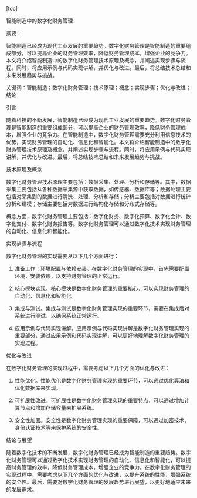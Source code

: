 
[toc]                    
                
                
智能制造中的数字化财务管理

摘要：

智能制造已经成为现代工业发展的重要趋势。数字化财务管理是智能制造的重要组成部分，可以提高企业的财务管理效率，降低财务管理成本，增强企业的竞争力。本文将介绍智能制造中的数字化财务管理技术原理及概念，并阐述实现步骤与流程。同时，将应用示例与代码实现讲解，并优化与改进。最后，将总结技术总结和未来发展趋势与挑战。

关键词：智能制造；数字化财务管理；技术原理；概念；实现步骤；优化与改进；结论

引言

随着科技的不断发展，智能制造已经成为现代工业发展的重要趋势。数字化财务管理是智能制造的重要组成部分，可以提高企业的财务管理效率，降低财务管理成本，增强企业的竞争力。在智能制造中，数字化财务管理需要充分利用信息技术的优势，实现财务管理的自动化、信息化和智能化。本文将介绍智能制造中的数字化财务管理技术原理及概念，并阐述实现步骤与流程。同时，将应用示例与代码实现讲解，并优化与改进。最后，将总结技术总结和未来发展趋势与挑战。

技术原理及概念

数字化财务管理技术原理主要包括：数据采集、处理、分析和存储等。其中，数据采集主要包括从各种数据采集源中获取数据，如传感器、数据库等；数据处理主要包括对采集到的数据进行清洗、处理、分析和存储；分析主要包括对数据进行统计分析和建模；存储主要包括对数据进行结构化存储和分布式存储等。

概念方面，数字化财务管理主要包括：数字化财务、数字化预算、数字化会计、数字化支付、数字化财务报告等。数字化财务管理可以通过数字化技术实现财务管理的自动化、信息化和智能化。

实现步骤与流程

数字化财务管理的实现需要从以下几个方面进行：

1. 准备工作：环境配置与依赖安装。在数字化财务管理的实现中，首先需要配置环境，安装依赖，以支持财务管理的正常运行。

2. 核心模块实现。核心模块是数字化财务管理的重要核心，可以实现财务管理的自动化、信息化和智能化。

3. 集成与测试。集成与测试是数字化财务管理实现的重要环节，需要在集成后对系统进行测试，以确保系统正常运行。

4. 应用示例与代码实现讲解。应用示例与代码实现讲解是数字化财务管理实现的重要部分，通过应用示例和代码实现讲解，可以更好地理解数字化财务管理的实现过程。

优化与改进

在数字化财务管理的实现过程中，需要考虑以下几个方面的优化与改进：

1. 性能优化。性能优化是数字化财务管理实现的重要环节，可以通过优化算法和优化数据库来实现。

2. 可扩展性改进。可扩展性是数字化财务管理实现的重要特点，可以通过增加计算节点和增加存储容量来扩展系统。

3. 安全性加固。安全性是数字化财务管理实现的重要保障，可以通过加密技术、身份认证技术等来保护系统的安全性。

结论与展望

随着数字化技术的不断发展，数字化财务管理已经成为智能制造的重要趋势。数字化财务管理可以通过数字化技术实现财务管理的自动化、信息化和智能化，可以提高财务管理的效率，降低财务管理成本，增强企业的竞争力。在数字化财务管理的实现过程中，需要考虑以下几个方面的优化与改进，以提升系统的性能，增强系统的安全性。最后，需要对数字化财务管理的发展趋势进行展望，以更好地适应未来的发展需求。

